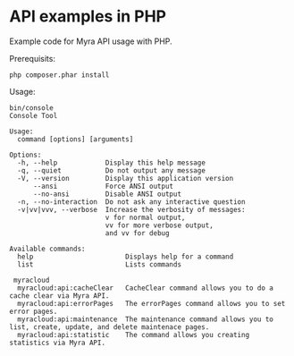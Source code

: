 # API examples in PHP
Example code for Myra API usage with PHP.

Prerequisits:

    php composer.phar install

Usage:

    bin/console
    Console Tool

    Usage:
      command [options] [arguments]

    Options:
      -h, --help            Display this help message
      -q, --quiet           Do not output any message
      -V, --version         Display this application version
          --ansi            Force ANSI output
          --no-ansi         Disable ANSI output
      -n, --no-interaction  Do not ask any interactive question
      -v|vv|vvv, --verbose  Increase the verbosity of messages:
                            v for normal output,
                            vv for more verbose output,
                            and vv for debug

    Available commands:
      help                       Displays help for a command
      list                       Lists commands

     myracloud
      myracloud:api:cacheClear   CacheClear command allows you to do a cache clear via Myra API.
      myracloud:api:errorPages   The errorPages command allows you to set error pages.
      myracloud:api:maintenance  The maintenance command allows you to list, create, update, and delete maintenace pages.
      myracloud:api:statistic    The command allows you creating statistics via Myra API.
